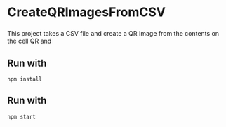 # CreateQRImagesFromCSV

###
This project takes a CSV file and create a QR Image from the contents on the cell QR and

## Run with 

```
npm install
```


## Run with 

```
npm start
```
